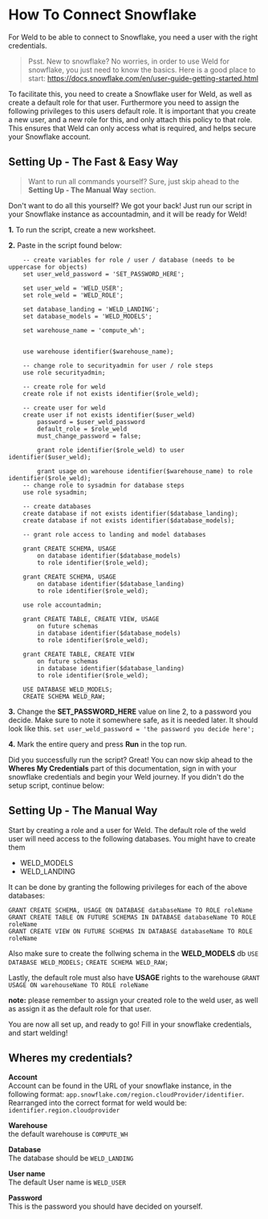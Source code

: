 
# How To Connect Snowflake
For Weld to be able to connect to Snowflake, you need a user with the right credentials.   

>Psst. New to snowflake? No worries, in order to use Weld for snowflake, you just need to know the basics. Here is a good place to start: https://docs.snowflake.com/en/user-guide-getting-started.html  

To facilitate this, you need to create a Snowflake user for Weld, as well as create a default role for that user. Furthermore you need to assign the following privileges to this users default role. It is important that you create a new user, and a new role for this, and only attach this policy to that role. This ensures that Weld can only access what is required, and helps secure your Snowflake account.

## Setting Up - The Fast & Easy Way
>Want to run all commands yourself? Sure, just skip ahead to the **Setting Up - The Manual Way** section.

Don't want to do all this yourself? We got your back! Just run our script in your Snowflake instance as accountadmin, and it will be ready for Weld!

**1.** To run the script, create a new worksheet.

**2.** Paste in the script found below:  

		-- create variables for role / user / database (needs to be uppercase for objects)
		set user_weld_password = 'SET_PASSWORD_HERE';

		set user_weld = 'WELD_USER';	   
		set role_weld = 'WELD_ROLE';

		set database_landing = 'WELD_LANDING';
		set database_models = 'WELD_MODELS';

		set warehouse_name = 'compute_wh';


		use warehouse identifier($warehouse_name); 

		-- change role to securityadmin for user / role steps
		use role securityadmin;

		-- create role for weld
		create role if not exists identifier($role_weld);

		-- create user for weld
		create user if not exists identifier($user_weld)
			password = $user_weld_password
			default_role = $role_weld 
			must_change_password = false;

			grant role identifier($role_weld) to user identifier($user_weld);

			grant usage on warehouse identifier($warehouse_name) to role identifier($role_weld);
		-- change role to sysadmin for database steps
		use role sysadmin;

		-- create databases
		create database if not exists identifier($database_landing);
		create database if not exists identifier($database_models);

		-- grant role access to landing and model databases

		grant CREATE SCHEMA, USAGE
			on database identifier($database_models)
			to role identifier($role_weld);

		grant CREATE SCHEMA, USAGE
			on database identifier($database_landing)
			to role identifier($role_weld);

		use role accountadmin;

		grant CREATE TABLE, CREATE VIEW, USAGE
			on future schemas
			in database identifier($database_models)
			to role identifier($role_weld);

		grant CREATE TABLE, CREATE VIEW
			on future schemas
			in database identifier($database_landing)
			to role identifier($role_weld);	
			
		USE DATABASE WELD_MODELS;
		CREATE SCHEMA WELD_RAW;

**3.** Change the  **SET_PASSWORD_HERE** value on line 2, to a password you decide. Make sure to note it somewhere safe, as it is needed later. 
It should look like this. 
`set user_weld_password = 'the password you decide here';`

**4.** Mark the entire query and press **Run** in the top run.

Did you successfully run the script? 
Great! You can now skip ahead to the **Wheres My Credentials** part of this documentation, sign in with your snowflake credentials and begin your Weld journey. If you didn't do the setup script, continue below:

## Setting Up - The Manual Way
Start by creating a role and a user for Weld.
The default role of the weld user will need access to the following databases. You might have to create them

 - WELD_MODELS
 - WELD_LANDING

It can be done by granting the following privileges for each of the above databases: 

`GRANT CREATE SCHEMA, USAGE ON DATABASE databaseName TO ROLE roleName`  
`GRANT CREATE TABLE ON FUTURE SCHEMAS IN DATABASE databaseName TO ROLE roleName`  
`GRANT CREATE VIEW ON FUTURE SCHEMAS IN DATABASE databaseName TO ROLE roleName`  

Also make sure to create the follwing schema in the **WELD_MODELS** db
`USE DATABASE WELD_MODELS;`
`CREATE SCHEMA WELD_RAW;`  

Lastly, the default role must also have **USAGE** rights to the warehouse 
`GRANT USAGE ON warehouseName TO ROLE roleName`

**note:** please remember to assign your created role to the weld user, as well as assign it as the default role for that user.

You are now all set up, and ready to go! Fill in your snowflake credentials, and start welding! 

## Wheres my credentials?
**Account**  
Account can be found in the URL of your snowflake instance, in the following format: 
`app.snowflake.com/region.cloudProvider/identifier`. 
Rearranged into the correct format for weld would be: 
`identifier.region.cloudprovider`

**Warehouse**  
the default warehouse is `COMPUTE_WH`

**Database**  
The database should be `WELD_LANDING`

**User name**  
The default User name is `WELD_USER`

**Password**  
This is the password you should have decided on yourself.
